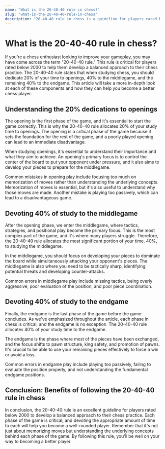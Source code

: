 ```yaml
---
name: "What is the 20-40-40 rule in chess?"
slug: "what-is-the-20-40-40-rule-in-chess"
description: "20-40-40 rule in chess is a guideline for players rated below 2000 to develop a balanced approach to their chess practice."
---
```


# What is the 20-40-40 rule in chess?

If you're a chess enthusiast looking to improve your gameplay, you may have come across the term "20-40-40 rule." This rule is critical for players rated below 2000 to help them develop a balanced approach to their chess practice. The 20-40-40 rule states that when studying chess, you should dedicate 20% of your time to openings, 40% to the middlegame, and the remaining 40% to the endgame. This article will take a more in-depth look at each of these components and how they can help you become a better chess player.

## Understanding the 20% dedications to openings

The opening is the first phase of the game, and it's essential to start the game correctly. This is why the 20-40-40 rule allocates 20% of your study time to openings. The opening is a critical phase of the game because it sets the foundation for the rest of the game, and a poorly played opening can lead to an immediate disadvantage.

When studying openings, it's essential to understand their importance and what they aim to achieve. An opening's primary focus is to control the center of the board to put your opponent under pressure, and it also aims to develop your pieces to prepare for the middlegame.

Common mistakes in opening play include focusing too much on memorization of moves rather than understanding the underlying concepts. Memorization of moves is essential, but it's also useful to understand why those moves are made. Another mistake is playing too passively, which can lead to a disadvantageous game.

## Devoting 40% of study to the middlegame

After the opening phase, we enter the middlegame, where tactics, strategies, and positional play become the primary focus. This is the most complex part of the game, and it's where many players struggle. Therefore, the 20-40-40 rule allocates the most significant portion of your time, 40%, to studying the middlegame.

In the middlegame, you should focus on developing your pieces to dominate the board while simultaneously attacking your opponent's pieces. The middlegame is also where you need to be tactically sharp, identifying potential threats and developing counter-attacks.

Common errors in middlegame play include missing tactics, being overly aggressive, poor evaluation of the position, and poor piece coordination.

## Devoting 40% of study to the endgame

Finally, the endgame is the last phase of the game before the game concludes. As we've emphasized throughout the article, each phase in chess is critical, and the endgame is no exception. The 20-40-40 rule allocates 40% of your study time to the endgame.

The endgame is the phase where most of the pieces have been exchanged, and the focus shifts to pawn structure, king safety, and promotion of pawns. It's crucial to be able to use your remaining pieces effectively to force a win or avoid a loss.

Common errors in endgame play include playing too passively, failing to evaluate the position properly, and not understanding the fundamental endgame positions.

## Conclusion: Benefits of following the 20-40-40 rule in chess

In conclusion, the 20-40-40 rule is an excellent guideline for players rated below 2000 to develop a balanced approach to their chess practice. Each phase of the game is critical, and devoting the appropriate amount of time to each will help you become a well-rounded player. Remember that it's not just about memorizing moves but understanding the underlying concepts behind each phase of the game. By following this rule, you'll be well on your way to becoming a better player.

